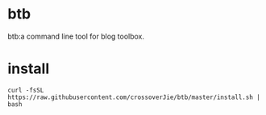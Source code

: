 # btb
btb:a command line tool for blog toolbox.


# install

```shell script
curl -fsSL https://raw.githubusercontent.com/crossoverJie/btb/master/install.sh | bash
```
